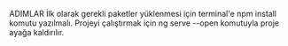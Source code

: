 ADIMLAR
İlk olarak gerekli paketler yüklenmesi için terminal'e npm install komutu yazılmalı.
Projeyi çalıştırmak için ng serve --open komutuyla proje ayağa kaldırılır.
